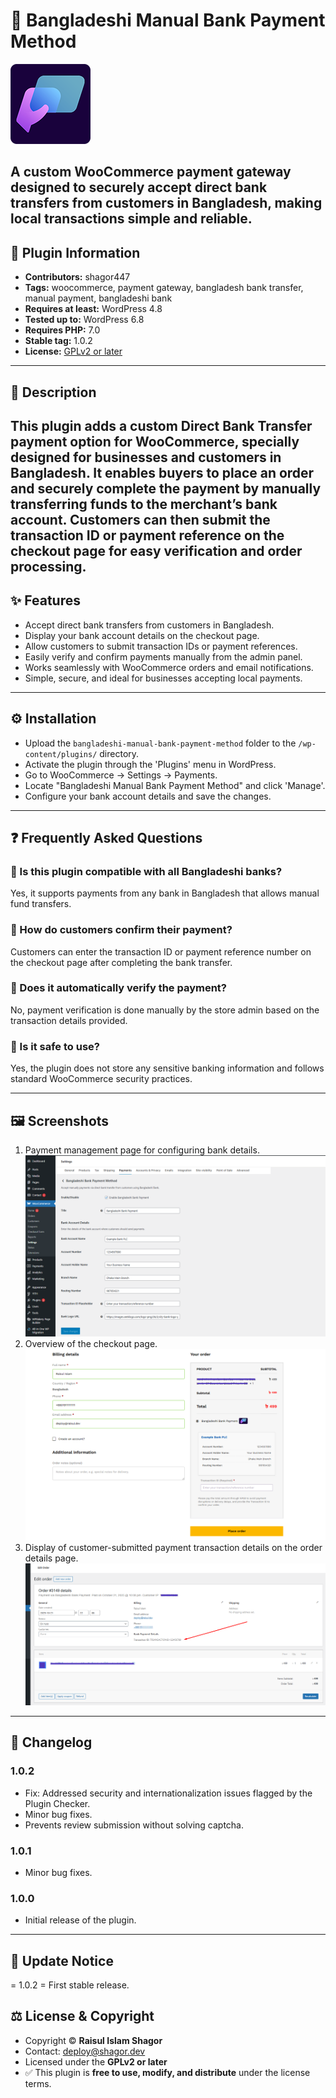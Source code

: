 # 🏦 Bangladeshi Manual Bank Payment Method

![bangladeshi-manual-bank-payment-method](assets/icon-128x128.png)

A custom WooCommerce payment gateway designed to securely accept direct bank transfers from customers in Bangladesh, making local transactions simple and reliable.
---

## 📌 Plugin Information
- **Contributors:** shagor447  
- **Tags:** woocommerce, payment gateway, bangladesh bank transfer, manual payment, bangladeshi bank
- **Requires at least:** WordPress 4.8  
- **Tested up to:** WordPress 6.8  
- **Requires PHP:** 7.0  
- **Stable tag:** 1.0.2 
- **License:** [GPLv2 or later](https://www.gnu.org/licenses/gpl-2.0.html)  

---

## 📖 Description
This plugin adds a custom Direct Bank Transfer payment option for WooCommerce, specially designed for businesses and customers in Bangladesh.
It enables buyers to place an order and securely complete the payment by manually transferring funds to the merchant’s bank account.
Customers can then submit the transaction ID or payment reference on the checkout page for easy verification and order processing.
---

## ✨ Features
- Accept direct bank transfers from customers in Bangladesh.
- Display your bank account details on the checkout page.
- Allow customers to submit transaction IDs or payment references.
- Easily verify and confirm payments manually from the admin panel.
- Works seamlessly with WooCommerce orders and email notifications.
- Simple, secure, and ideal for businesses accepting local payments.

---

## ⚙️ Installation
- Upload the `bangladeshi-manual-bank-payment-method` folder to the `/wp-content/plugins/` directory.
- Activate the plugin through the 'Plugins' menu in WordPress.
- Go to WooCommerce -> Settings -> Payments.
- Locate "Bangladeshi Manual Bank Payment Method" and click 'Manage'.
- Configure your bank account details and save the changes.

---

## ❓ Frequently Asked Questions

### 🔹 Is this plugin compatible with all Bangladeshi banks?
Yes, it supports payments from any bank in Bangladesh that allows manual fund transfers.

### 🔹 How do customers confirm their payment?
Customers can enter the transaction ID or payment reference number on the checkout page after completing the bank transfer.

### 🔹 Does it automatically verify the payment?
No, payment verification is done manually by the store admin based on the transaction details provided.

### 🔹 Is it safe to use?
Yes, the plugin does not store any sensitive banking information and follows standard WooCommerce security practices.

---

## 🖼️ Screenshots
1. Payment management page for configuring bank details. ![Payment management page for configuring bank details](assets/screenshot-1.png)
2. Overview of the checkout page. ![Overview of the checkout page](assets/screenshot-2.png)
3. Display of customer-submitted payment transaction details on the order details page. ![Display of customer-submitted payment transaction details on the order details page](assets/screenshot-3.png)

---

## 📝 Changelog

### 1.0.2
- Fix: Addressed security and internationalization issues flagged by the Plugin Checker.
- Minor bug fixes.
- Prevents review submission without solving captcha.

### 1.0.1
- Minor bug fixes.

### 1.0.0
- Initial release of the plugin.

---

## 📢 Update Notice
= 1.0.2 =
First stable release.

## ⚖️ License & Copyright
- Copyright © **Raisul Islam Shagor** 
- Contact: deploy@shagor.dev 
- Licensed under the **GPLv2 or later**  
- ✅ This plugin is **free to use, modify, and distribute** under the license terms.
